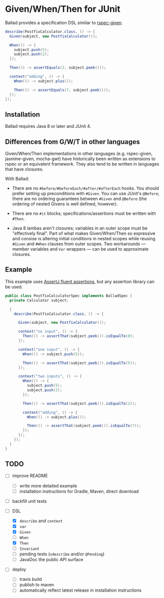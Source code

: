 # Given/When/Then for JUnit

Ballad provides a specification DSL similar to [rspec-given](https://github.com/rspec-given/rspec-given).

```java
describe(PostfixCalculator.class, () -> {
  Given(subject, new PostfixCalculator());

  When(() -> {
    subject.push(5);
    subject.push(2);
  });

  Then(() -> assertEquals(2, subject.peek()));

  context("adding", () -> {
    When(() -> subject.plus());

    Then(() -> assertEquals(7, subject.peek()));
  });
});
```

## Installation

Ballad requires Java 8 or later and JUnit 4.

## Differences from G/W/T in other languages

Given/When/Then implementations in other languages (e.g. rspec-given, jasmine-given, mocha-gwt)
have historically been written as extensions to rspec or an equivalent framework. They also tend
to be written in languages that have closures.

With Ballad:

* There are no `#before/#beforeEach/#after/#afterEach` hooks. You should prefer setting up
  preconditions with `#Given`. You can use JUnit's `@Before`; there are no ordering
  guarantees between `#Given` and `@Before` (the ordering of nested Givens is well defined, however).

* There are no `#it` blocks; specifications/assertions must be written with `#Then`.

* Java 8 lambas aren't closures; variables in an outer scope must be "effectively final". Part
  of what makes Given/When/Then so expressive and consise is altering initial conditions in
  nested scopes while reusing `#Given` and `#When` clauses from outer scopes. Two workarounds
  — member variables and `Var` wrappers — can be used to approximate closures.

## Example

This example uses [AssertJ fluent assertions](http://joel-costigliola.github.io/assertj/index.html), but any assertion library can be used.

```java
public class PostfixCalculatorSpec implements BalladSpec {
  private Calculator subject;

  {
    describe(PostfixCalculator.class, () -> {

      Given(subject, new PostfixCalculator());

      context("no input", () -> {
        Then(() -> assertThat(subject.peek()).isEqualTo(0);
      });

      context("one input", () -> {
        When(() -> subject.push(5));

        Then(() -> assertThat(subject.peek()).isEqualTo(5));
      });

      context("two inputs", () -> {
        When(() -> {
          subject.push(5);
          subject.push(2);
        });

        Then(() -> assertThat(subject.peek()).isEqualTo(2));

        context("adding", () -> {
          When(() -> subject.plus());

          Then(() -> assertThat(subject.peek()).isEqualTo(7));
        });
      });
    });
  }
}
```

## TODO

* [ ] improve README
  * [ ] write more detailed example
  * [ ] installation instructions for Gradle, Maven, direct download

* [ ] backfill unit tests

* [ ] DSL
  * [x] `describe` and `context`
  * [x] `var`
  * [x] `Given`
  * [ ] `When`
  * [x] `Then`
  * [ ] `Invariant`
  * [ ] pending tests (`xdescribe` and/or `@Pending`)
  * [ ] JavaDoc the public API surface

* [ ] deploy
  * [ ] travis build
  * [ ] publish to maven
  * [ ] automatically reflect latest release in installation instructions
